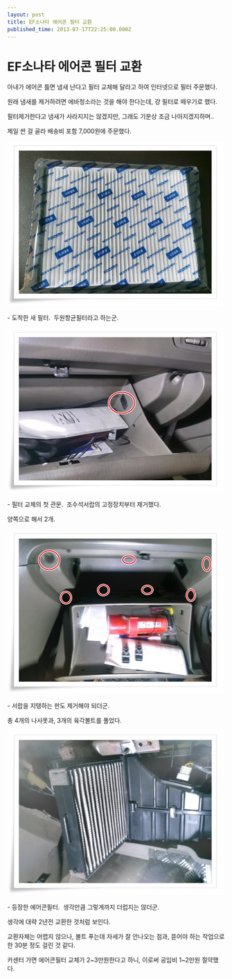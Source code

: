 ```yaml
---
layout: post
title: EF소나타 에어콘 필터 교환
published_time: 2013-07-17T22:25:00.000Z
---
```


# EF소나타 에어콘 필터 교환


아내가 에어콘 틀면 냄새 난다고 필터 교체해 달라고 하여 인터넷으로 필터 주문했다.

원래 냄새를 제거하려면 에바청소라는 것을 해야 한다는데, 걍 필터로 떼우기로 했다.

필터제거한다고 냄새가 사라지지는 않겠지만, 그래도 기분상 조금 나아지겠지하며..

제일 싼 걸 골라 배송비 포함 7,000원에 주문했다.

![](../pds/201307/17/80/a0109780_51e699a376197.jpg)

\- 도착한 새 필터.  두원항균필터라고 하는군.

![](../pds/201307/17/80/a0109780_51e699a37e2ef.jpg)

\- 필터 교체의 첫 관문.  조수석서랍의 고정장치부터 제거했다.

양쪽으로 해서 2개.

![](../pds/201307/17/80/a0109780_51e699a499449.jpg)

\- 서랍을 지탱하는 판도 제거해야 되더군.

총 4개의 나사못과, 3개의 육각볼트를 풀었다.

![](../pds/201307/17/80/a0109780_51e699a4adfcb.jpg)

\- 등장한 에어콘필터.  생각만큼 그렇게까지 더럽지는 않더군.

생각에 대략 2년전 교환한 것처럼 보인다.

교환자체는 어렵지 않으나, 볼트 푸는데 자세가 잘 안나오는 점과, 뜯어야 하는 작업으로 한 30분 정도 걸린 것 같다.

카센터 가면 에어콘필터 교체가 2~3만원한다고 하니, 이로써 공임비 1~2만원 절약했다.

